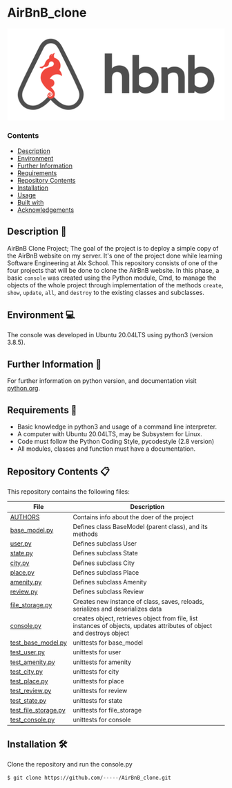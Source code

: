 # AirBnB_clone
![HBnB Logo](./image/hbnb_img.png)


### Contents

- [Description](#Description)
- [Environment](#Environment)
- [Further Information](#Furtherinformation)
- [Requirements](#Requirements)
- [Repository Contents](#FileContents)
- [Installation](#Installation)
- [Usage](#Usage)
- [Built with](#Built-with)
- [Acknowledgements](#Acknowledgements)

## Description 📃
AirBnB Clone Project; The goal of the project is to deploy a simple copy of the AirBnB website on my server. It's one of the project done while learning Software Engineering at Alx School. This repository consists of one of the four projects that will be done to clone the AirBnB website. In this phase, a basic `console` was created using the Python module, Cmd, to manage the objects of the whole project through implementation of the methods `create`, `show`, `update`, `all`, and `destroy` to the existing classes and subclasses.

## Environment 💻
The console was developed in Ubuntu 20.04LTS using python3 (version 3.8.5).

## Further Information 📑
For further information on python version, and documentation visit [python.org](https://www.python.org/).

## Requirements 📝
- Basic knowledge in python3 and usage of a command line interpreter.
- A computer with Ubuntu 20.04LTS, may be Subsystem for Linux.
- Code must follow the Python Coding Style, pycodestyle (2.8 version)
- All modules, classes and function must have a documentation.

## Repository Contents 📋
This repository contains the following files:

|   **File**   |   **Description**   |
| -------------- | --------------------- |
|[AUTHORS](./AUTHORS) | Contains info about the doer of the project |
|[base_model.py](./models/base_model.py) | Defines class BaseModel (parent class), and its methods |
|[user.py](./models/user.py) | Defines subclass User |
|[state.py](./models/state.py) | Defines subclass State |
|[city.py](./models/city.py)| Defines subclass City |
|[place.py](./models/place.py)| Defines subclass Place |
|[amenity.py](./models/amenity.py) | Defines subclass Amenity |
|[review.py](./models/review.py) | Defines subclass Review |
|[file_storage.py](./models/engine/file_storage.py) | Creates new instance of class, saves, reloads, serializes and deserializes data |
|[console.py](./console.py) | creates object, retrieves object from file, list instances of objects, updates attributes of object and destroys object |
|[test_base_model.py](./tests/test_models/test_base_model.py) | unittests for base_model |
|[test_user.py](./tests/test_models/test_user.py) | unittests for user |
|[test_amenity.py](./tests/test_models/test_amenity.py) | unittests for amenity |
|[test_city.py](./tests/test_models/test_city.py) | unittests for city |
|[test_place.py](./tests/test_models/test_place.py) | unittests for place |
|[test_review.py](./tests/test_models/test_review.py) | unittests for review |
|[test_state.py](./tests/test_models/test_state.py) | unittests for state |
|[test_file_storage.py](./tests/test_models/test_engine/test_file_storage.py) | unittests for file_storage |
|[test_console.py](./tests/test_console.py) | unittests for console |


## Installation 🛠️
Clone the repository and run the console.py
```
$ git clone https://github.com/-----/AirBnB_clone.git
```

